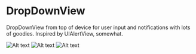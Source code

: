 DropDownView
============

DropDownView from top of device for user input and notifications with lots of goodies. Inspired by UIAlertView, somewhat.

![Alt text](https://raw.github.com/gfranks/DropDownView/master/Screenshots/DropDownViewScreen1.png)
![Alt text](https://raw.github.com/gfranks/DropDownView/master/Screenshots/DropDownViewScreen2.png)
![Alt text](https://raw.github.com/gfranks/DropDownView/master/Screenshots/DropDownViewScreen3.png)
